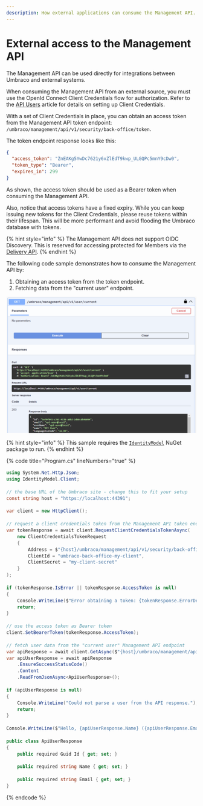 ```yaml
---
description: How external applications can consume the Management API.
---
```


# External access to the Management API

The Management API can be used directly for integrations between Umbraco and external systems.

When consuming the Management API from an external source, you must use the OpenId Connect Client Credentials flow for authorization. Refer to the [API Users](../../fundamentals/data/users/api-users.md) article for details on setting up Client Credentials.

With a set of Client Credentials in place, you can obtain an access token from the Management API token endpoint: `/umbraco/management/api/v1/security/back-office/token`.

The token endpoint response looks like this:

```json
{
  "access_token": "ZnEAKg5YwDc7621y6xZlEdT9kwp_ULGQPc5mnY9cDw0",
  "token_type": "Bearer",
  "expires_in": 299
}
```

As shown, the access token should be used as a Bearer token when consuming the Management API.

Also, notice that access tokens have a fixed expiry. While you can keep issuing new tokens for the Client Credentials, please reuse tokens within their lifespan. This will be more performant and avoid flooding the Umbraco database with tokens.

{% hint style="info" %}
The Management API does not support OIDC Discovery. This is reserved for accessing protected for Members via the [Delivery API](../content-delivery-api/protected-content-in-the-delivery-api.md).
{% endhint %}

The following code sample demonstrates how to consume the Management API by:

1. Obtaining an access token from the token endpoint.
2. Fetching data from the "current user" endpoint.

![The "current user" endpoint in Swagger UI](images/current-user-endpoint.png)

{% hint style="info" %}
This sample requires the [`IdentityModel`](https://www.nuget.org/packages/IdentityModel) NuGet package to run.
{% endhint %}

{% code title="Program.cs" lineNumbers="true" %}
```csharp
using System.Net.Http.Json;
using IdentityModel.Client;

// the base URL of the Umbraco site - change this to fit your setup
const string host = "https://localhost:44391";

var client = new HttpClient();

// request a client credentials token from the Management API token endpoint
var tokenResponse = await client.RequestClientCredentialsTokenAsync(
    new ClientCredentialsTokenRequest
    {
        Address = $"{host}/umbraco/management/api/v1/security/back-office/token",
        ClientId = "umbraco-back-office-my-client",
        ClientSecret = "my-client-secret"
    }
);

if (tokenResponse.IsError || tokenResponse.AccessToken is null)
{
    Console.WriteLine($"Error obtaining a token: {tokenResponse.ErrorDescription}");
    return;
}

// use the access token as Bearer token
client.SetBearerToken(tokenResponse.AccessToken);

// fetch user data from the "current user" Management API endpoint
var apiResponse = await client.GetAsync($"{host}/umbraco/management/api/v1/user/current");
var apiUserResponse = await apiResponse
    .EnsureSuccessStatusCode()
    .Content
    .ReadFromJsonAsync<ApiUserResponse>();

if (apiUserResponse is null)
{
    Console.WriteLine("Could not parse a user from the API response.");
    return;
}

Console.WriteLine($"Hello, {apiUserResponse.Name} ({apiUserResponse.Email})");

public class ApiUserResponse
{
    public required Guid Id { get; set; }

    public required string Name { get; set; }

    public required string Email { get; set; }
}
```
{% endcode %}
